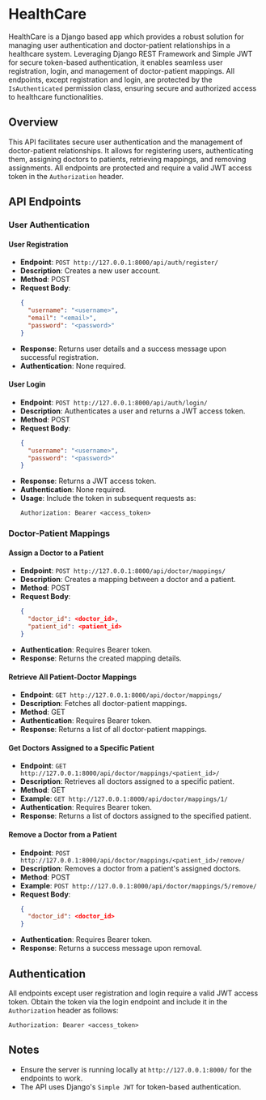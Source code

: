 # HealthCare
HealthCare is a Django based app which provides a robust solution for managing user authentication and doctor-patient relationships in a healthcare system. Leveraging Django REST Framework and Simple JWT for secure token-based authentication, it enables seamless user registration, login, and management of doctor-patient mappings. All endpoints, except registration and login, are protected by the `IsAuthenticated` permission class, ensuring secure and authorized access to healthcare functionalities.

## Overview
This API facilitates secure user authentication and the management of doctor-patient relationships. It allows for registering users, authenticating them, assigning doctors to patients, retrieving mappings, and removing assignments. All endpoints are protected and require a valid JWT access token in the `Authorization` header.

## API Endpoints
### User Authentication
#### User Registration
- **Endpoint**: `POST http://127.0.0.1:8000/api/auth/register/`
- **Description**: Creates a new user account.
- **Method**: POST
- **Request Body**:
  ```json
  {
    "username": "<username>",
    "email": "<email>",
    "password": "<password>"
  }
  ```
- **Response**: Returns user details and a success message upon successful registration.
- **Authentication**: None required.

#### User Login
- **Endpoint**: `POST http://127.0.0.1:8000/api/auth/login/`
- **Description**: Authenticates a user and returns a JWT access token.
- **Method**: POST
- **Request Body**:
  ```json
  {
    "username": "<username>",
    "password": "<password>"
  }
  ```
- **Response**: Returns a JWT access token.
- **Authentication**: None required.
- **Usage**: Include the token in subsequent requests as:
  ```
  Authorization: Bearer <access_token>
  ```

### Doctor-Patient Mappings
#### Assign a Doctor to a Patient
- **Endpoint**: `POST http://127.0.0.1:8000/api/doctor/mappings/`
- **Description**: Creates a mapping between a doctor and a patient.
- **Method**: POST
- **Request Body**:
  ```json
  {
    "doctor_id": <doctor_id>,
    "patient_id": <patient_id>
  }
  ```
- **Authentication**: Requires Bearer token.
- **Response**: Returns the created mapping details.

#### Retrieve All Patient-Doctor Mappings
- **Endpoint**: `GET http://127.0.0.1:8000/api/doctor/mappings/`
- **Description**: Fetches all doctor-patient mappings.
- **Method**: GET
- **Authentication**: Requires Bearer token.
- **Response**: Returns a list of all doctor-patient mappings.

#### Get Doctors Assigned to a Specific Patient
- **Endpoint**: `GET http://127.0.0.1:8000/api/doctor/mappings/<patient_id>/`
- **Description**: Retrieves all doctors assigned to a specific patient.
- **Method**: GET
- **Example**: `GET http://127.0.0.1:8000/api/doctor/mappings/1/`
- **Authentication**: Requires Bearer token.
- **Response**: Returns a list of doctors assigned to the specified patient.

#### Remove a Doctor from a Patient
- **Endpoint**: `POST http://127.0.0.1:8000/api/doctor/mappings/<patient_id>/remove/`
- **Description**: Removes a doctor from a patient's assigned doctors.
- **Method**: POST
- **Example**: `POST http://127.0.0.1:8000/api/doctor/mappings/5/remove/`
- **Request Body**:
  ```json
  {
    "doctor_id": <doctor_id>
  }
  ```
- **Authentication**: Requires Bearer token.
- **Response**: Returns a success message upon removal.

## Authentication
All endpoints except user registration and login require a valid JWT access token. Obtain the token via the login endpoint and include it in the `Authorization` header as follows:
```
Authorization: Bearer <access_token>
```

## Notes
- Ensure the server is running locally at `http://127.0.0.1:8000/` for the endpoints to work.
- The API uses Django's `Simple JWT` for token-based authentication.